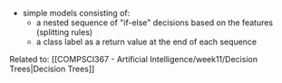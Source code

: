 - simple models consisting of:
	- a nested sequence of "if-else" decisions based on the features (splitting rules)
	- a class label as a return value at the end of each sequence

Related to: [[COMPSCI367 - Artificial Intelligence/week11/Decision Trees|Decision Trees]]